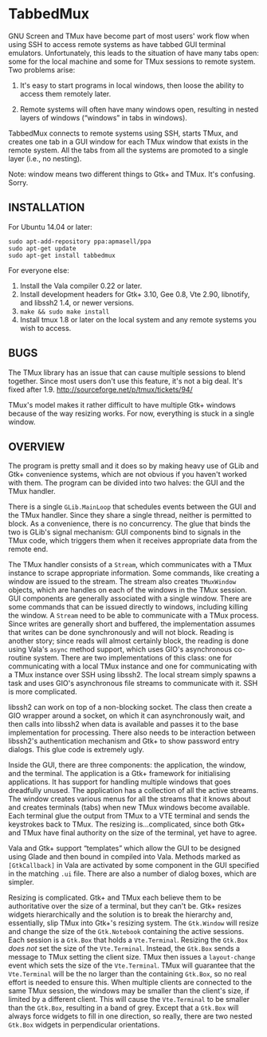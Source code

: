 TabbedMux
=========

GNU Screen and TMux have become part of most users' work flow when using SSH to access remote systems as have tabbed GUI terminal emulators. Unfortunately, this leads to the situation of have many tabs open: some for the local machine and some for TMux sessions to remote system. Two problems arise:

  1. It's easy to start programs in local windows, then loose the ability to access them remotely later.

  2. Remote systems will often have many windows open, resulting in nested layers of windows (“windows” in tabs in windows).

TabbedMux connects to remote systems using SSH, starts TMux, and creates one tab in a GUI window for each TMux window that exists in the remote system. All the tabs from all the systems are promoted to a single layer (i.e., no nesting).

Note: window means two different things to Gtk+ and TMux. It's confusing. Sorry.

INSTALLATION
------------

For Ubuntu 14.04 or later:

    sudo apt-add-repository ppa:apmasell/ppa
    sudo apt-get update
    sudo apt-get install tabbedmux

For everyone else:

  1. Install the Vala compiler 0.22 or later.
  2. Install development headers for Gtk+ 3.10, Gee 0.8, Vte 2.90, libnotify, and libssh2 1.4, or newer versions.
  3. `make && sudo make install`
  4. Install tmux 1.8 or later on the local system and any remote systems you wish to access.

BUGS
----

The TMux library has an issue that can cause multiple sessions to blend together. Since most users don't use this feature, it's not a big deal. It's fixed after 1.9. http://sourceforge.net/p/tmux/tickets/94/

TMux's model makes it rather difficult to have multiple Gtk+ windows because of the way resizing works. For now, everything is stuck in a single window.

OVERVIEW
--------

The program is pretty small and it does so by making heavy use of GLib and Gtk+ convenience systems, which are not obvious if you haven't worked with them. The program can be divided into two halves: the GUI and the TMux handler.

There is a single `GLib.MainLoop` that schedules events between the GUI and the TMux handler. Since they share a single thread, neither is permitted to block. As a convenience, there is no concurrency. The glue that binds the two is GLib's signal mechanism: GUI components bind to signals in the TMux code, which triggers them when it receives appropriate data from the remote end.

The TMux handler consists of a `Stream`, which communicates with a TMux instance to scrape appropriate information. Some commands, like creating a window are issued to the stream. The stream also creates `TMuxWindow` objects, which are handles on each of the windows in the TMux session. GUI components are generally associated with a single window. There are some commands that can be issued directly to windows, including killing the window. A `Stream` need to be able to communicate with a TMux process. Since writes are generally short and buffered, the implementation assumes that writes can be done synchronously and will not block. Reading is another story; since reads will almost certainly block, the reading is done using Vala's `async` method support, which uses GIO's asynchronous co-routine system. There are two implementations of this class: one for communicating with a local TMux instance and one for communicating with a TMux instance over SSH using libssh2. The local stream simply spawns a task and uses GIO's asynchronous file streams to communicate with it. SSH is more complicated.

libssh2 can work on top of a non-blocking socket. The class then create a GIO wrapper around a socket, on which it can asynchronously wait, and then calls into libssh2 when data is available and passes it to the base implementation for processing. There also needs to be interaction between libssh2's authentication mechanism and Gtk+ to show password entry dialogs. This glue code is extremely ugly.

Inside the GUI, there are three components: the application, the window, and the terminal. The application is a Gtk+ framework for initialising applications. It has support for handling multiple windows that goes dreadfully unused. The application has a collection of all the active streams. The window creates various menus for all the streams that it knows about and creates terminals (tabs) when new TMux windows become available. Each terminal glue the output from TMux to a VTE terminal and sends the keystrokes back to TMux. The resizing is...complicated, since both Gtk+ and TMux have final authority on the size of the terminal, yet have to agree.

Vala and Gtk+ support “templates” which allow the GUI to be designed using Glade and then bound in compiled into Vala. Methods marked as `[GtkCallback]` in Vala are activated by some component in the GUI specified in the matching `.ui` file. There are also a number of dialog boxes, which are simpler.

Resizing is complicated. Gtk+ and TMux each believe them to be authoritative over the size of a terminal, but they can't be. Gtk+ resizes widgets hierarchically and the solution is to break the hierarchy and, essentially, slip TMux into Gtk+'s resizing system. The `Gtk.Window` will resize and change the size of the `Gtk.Notebook` containing the active sessions. Each session is a `Gtk.Box` that holds a `Vte.Terminal`. Resizing the `Gtk.Box` _does not_ set the size of the `Vte.Terminal`. Instead, the `Gtk.Box` sends a message to TMux setting the client size. TMux then issues a `layout-change` event which sets the size of the `Vte.Terminal`. TMux will guarantee that the `Vte.Terminal` will be the no larger than the containing `Gtk.Box`, so no real effort is needed to ensure this. When multiple clients are connected to the same TMux session, the windows may be smaller than the client's size, if limited by a different client. This will cause the `Vte.Terminal` to be smaller than the `Gtk.Box`, resulting in a band of grey. Except that a `Gtk.Box` will always force widgets to fill in one direction, so really, there are two nested `Gtk.Box` widgets in perpendicular orientations.

